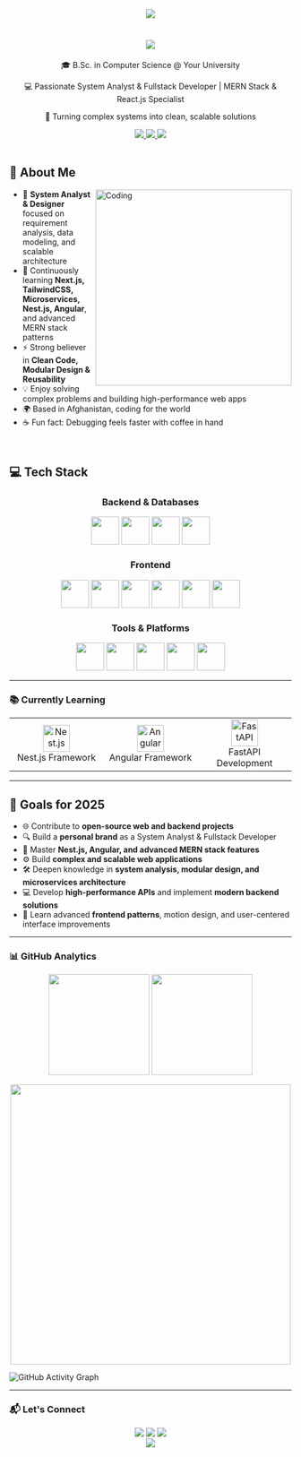 <div align="center">
  <img src="https://capsule-render.vercel.app/api?type=waving&color=gradient&height=180&section=header&text=Dost%20Mohammad%20Fahimi&fontSize=55&fontAlignY=35&animation=fadeIn" />
</div>

<h1 align="center">
  <img src="https://readme-typing-svg.herokuapp.com/?font=Fira+Code&size=28&center=true&vCenter=true&width=600&height=70&duration=4000&lines=Hi+There!+👋;I'm+Dost+Mohammad+Fahimi!;System+Analyst+%26+Designer;Frontend+%2F+MERN+Stack+Developer;Open+Source+Enthusiast" />
</h1>

<div align="center">
  <p>🎓 B.Sc. in Computer Science @ Your University</p>
  <p>💻 Passionate System Analyst & Fullstack Developer | MERN Stack & React.js Specialist</p>
  <p>🚀 Turning complex systems into clean, scalable solutions</p>
</div>

<div align="center">
  <a href="mailto:dmfahimiiiii730@gmail.com">
    <img src="https://img.shields.io/badge/Email-dmfahimiiiii730@gmail.com-D14836?style=for-the-badge&logo=gmail&logoColor=white" />
  </a>
  <a href="https://www.linkedin.com/in/dost-mohammad-fahimi/">
    <img src="https://img.shields.io/badge/LinkedIn-Dost_Mohammad_Fahimi-0077B5?style=for-the-badge&logo=linkedin&logoColor=white" />
  </a>
  <a href="https://github.com/DostMohammadFahimi">
    <img src="https://img.shields.io/badge/GitHub-DostMohammadFahimi-100000?style=for-the-badge&logo=github&logoColor=white" />
  </a>
</div>

<br/>

## 🚀 About Me

<img align="right" alt="Coding" width="350" src="https://raw.githubusercontent.com/gist/patevs/b007a0e98fb216438d4cbf559fac4166/raw/88f20c9d749d756be63f22b09f3c4ac570bc5101/programming.gif">

- 🧠 **System Analyst & Designer** focused on requirement analysis, data modeling, and scalable architecture  
- 🌱 Continuously learning **Next.js, TailwindCSS, Microservices, Nest.js, Angular**, and advanced MERN stack patterns  
- ⚡ Strong believer in **Clean Code, Modular Design & Reusability**  
- 💡 Enjoy solving complex problems and building high-performance web apps  
- 🌍 Based in Afghanistan, coding for the world  
- ☕ Fun fact: Debugging feels faster with coffee in hand

<br/>

## 💻 Tech Stack

<div align="center">
  <h3>Backend & Databases</h3>
  <p>
    <a href="https://nodejs.org/"><img src="https://skillicons.dev/icons?i=nodejs" width="50" height="50" style="transition: transform 0.3s ease;" onmouseover="this.style.transform='scale(1.2)'" onmouseout="this.style.transform='scale(1)'" /></a>
    <a href="https://expressjs.com/"><img src="https://skillicons.dev/icons?i=express" width="50" height="50" style="transition: transform 0.3s ease;" onmouseover="this.style.transform='scale(1.2)'" onmouseout="this.style.transform='scale(1)'" /></a>
    <a href="https://www.mongodb.com/"><img src="https://skillicons.dev/icons?i=mongodb" width="50" height="50" style="transition: transform 0.3s ease;" onmouseover="this.style.transform='scale(1.2)'" onmouseout="this.style.transform='scale(1)'" /></a>
    <a href="https://www.mysql.com/"><img src="https://skillicons.dev/icons?i=mysql" width="50" height="50" style="transition: transform 0.3s ease;" onmouseover="this.style.transform='scale(1.2)'" onmouseout="this.style.transform='scale(1)'" /></a>
  </p>

  <h3>Frontend</h3>
  <p>
    <a href="https://reactjs.org/"><img src="https://skillicons.dev/icons?i=react" width="50" height="50" style="transition: transform 0.3s ease;" onmouseover="this.style.transform='scale(1.2)'" onmouseout="this.style.transform='scale(1)'" /></a>
    <a href="https://nextjs.org/"><img src="https://skillicons.dev/icons?i=nextjs" width="50" height="50" style="transition: transform 0.3s ease;" onmouseover="this.style.transform='scale(1.2)'" onmouseout="this.style.transform='scale(1)'" /></a>
    <a href="https://www.typescriptlang.org/"><img src="https://skillicons.dev/icons?i=typescript" width="50" height="50" style="transition: transform 0.3s ease;" onmouseover="this.style.transform='scale(1.2)'" onmouseout="this.style.transform='scale(1)'" /></a>
    <a href="https://tailwindcss.com/"><img src="https://skillicons.dev/icons?i=tailwind" width="50" height="50" style="transition: transform 0.3s ease;" onmouseover="this.style.transform='scale(1.2)'" onmouseout="this.style.transform='scale(1)'" /></a>
    <a href="https://www.w3schools.com/html/"><img src="https://skillicons.dev/icons?i=html" width="50" height="50" style="transition: transform 0.3s ease;" onmouseover="this.style.transform='scale(1.2)'" onmouseout="this.style.transform='scale(1)'" /></a>
    <a href="https://www.w3schools.com/css/"><img src="https://skillicons.dev/icons?i=css" width="50" height="50" style="transition: transform 0.3s ease;" onmouseover="this.style.transform='scale(1.2)'" onmouseout="this.style.transform='scale(1)'" /></a>
  </p>

  <h3>Tools & Platforms</h3>
  <p>
    <a href="https://git-scm.com/"><img src="https://skillicons.dev/icons?i=git" width="50" height="50" style="transition: transform 0.3s ease;" onmouseover="this.style.transform='scale(1.2)'" onmouseout="this.style.transform='scale(1)'" /></a>
    <a href="https://code.visualstudio.com/"><img src="https://skillicons.dev/icons?i=vscode" width="50" height="50" style="transition: transform 0.3s ease;" onmouseover="this.style.transform='scale(1.2)'" onmouseout="this.style.transform='scale(1)'" /></a>
    <a href="https://www.netlify.com/"><img src="https://skillicons.dev/icons?i=netlify" width="50" height="50" style="transition: transform 0.3s ease;" onmouseover="this.style.transform='scale(1.2)'" onmouseout="this.style.transform='scale(1)'" /></a>
    <a href="https://www.figma.com/"><img src="https://skillicons.dev/icons?i=figma" width="50" height="50" style="transition: transform 0.3s ease;" onmouseover="this.style.transform='scale(1.2)'" onmouseout="this.style.transform='scale(1)'" /></a>
    <a href="https://www.postman.com/"><img src="https://skillicons.dev/icons?i=postman" width="50" height="50" style="transition: transform 0.3s ease;" onmouseover="this.style.transform='scale(1.2)'" onmouseout="this.style.transform='scale(1)'" /></a>
  </p>
</div>

<style>
  .tech-icon {
    transition: transform 0.3s ease;
  }
  .tech-icon:hover {
    transform: scale(1.2);
  }
</style>

<hr/>

### 📚 Currently Learning

<div align="center">
  <table>
    <tr>
      <td align="center" width="25%">
        <img src="https://cdn.jsdelivr.net/gh/devicons/devicon/icons/nestjs/nestjs-original.svg" width="48" height="48" alt="Nest.js" class="tech-icon"/>
        <br>Nest.js Framework
      </td>
      <td align="center" width="25%">
        <img src="https://cdn.jsdelivr.net/gh/devicons/devicon/icons/angularjs/angularjs-original.svg" width="48" height="48" alt="Angular" class="tech-icon"/>
        <br>Angular Framework
      </td>
      <td align="center" width="25%">
        <img src="https://cdn.jsdelivr.net/gh/devicons/devicon/icons/fastapi/fastapi-original.svg" width="48" height="48" alt="FastAPI" class="tech-icon"/>
        <br>FastAPI Development
      </td>
    </tr>
  </table>
</div>

<hr/>

## 🎯 Goals for 2025

- 🌐 Contribute to **open-source web and backend projects**  
- 🔍 Build a **personal brand** as a System Analyst & Fullstack Developer  
- 🚀 Master **Nest.js, Angular, and advanced MERN stack features**  
- ⚙️ Build **complex and scalable web applications**  
- 🛠️ Deepen knowledge in **system analysis, modular design, and microservices architecture**  
- 💻 Develop **high-performance APIs** and implement **modern backend solutions**  
- 🧩 Learn advanced **frontend patterns**, motion design, and user-centered interface improvements  


<hr/>

### 📊 GitHub Analytics

<div align="center">
  <img src="https://github-readme-stats.vercel.app/api?username=DostMohammadFahimi&show_icons=true&count_private=true&theme=radical&hide_border=true&include_all_commits=true" height="180"/>
  <img src="https://github-readme-stats.vercel.app/api/top-langs/?username=DostMohammadFahimi&layout=compact&theme=radical&langs_count=6" height="180"/>
</div>

<p align="center">
  <a href="https://github.com/DostMohammadFahimi">
    <img width="500" src="https://github-readme-streak-stats.herokuapp.com/?user=DostMohammadFahimi&theme=algolia&hide_border=true&background=00000000" />
  </a>
</p>

![GitHub Activity Graph](https://github-readme-activity-graph.vercel.app/graph?username=DostMohammadFahimi&theme=react-dark)

<hr/>

### 📬 Let's Connect

<div align="center">
  <a href="https://www.linkedin.com/in/dost-mohammad-fahimi/"><img src="https://img.shields.io/badge/LinkedIn-Dost_Mohammad_Fahimi-0077B5?style=for-the-badge&logo=linkedin&logoColor=white" /></a>
  <a href="mailto:dmfahimiiiii730@gmail.com"><img src="https://img.shields.io/badge/Gmail-dmfahimiiiii730@gmail.com-D14836?style=for-the-badge&logo=gmail&logoColor=white" /></a>
  <a href="https://github.com/DostMohammadFahimi"><img src="https://img.shields.io/badge/GitHub-DostMohammadFahimi-100000?style=for-the-badge&logo=github&logoColor=white" /></a>
</div>

<div align="center">
  <img src="https://capsule-render.vercel.app/api?type=waving&color=gradient&height=100&section=footer" />
</div>
